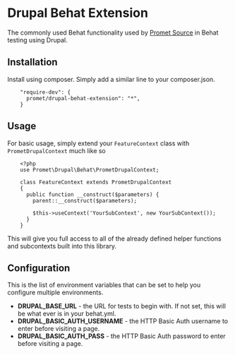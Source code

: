 Drupal Behat Extension
======================

The commonly used Behat functionality used by [Promet Source](https://www.prometsource.com/) in Behat testing using Drupal.

Installation
------------

Install using composer. Simply add a similar line to your composer.json.

```
    "require-dev": {
      promet/drupal-behat-extension": "*",
    }
```

Usage
-----

For basic usage, simply extend your `FeatureContext` class with `PrometDrupalContext` much like so

```
    <?php
    use Promet\Drupal\Behat\PrometDrupalContext;

    class FeatureContext extends PrometDrupalContext
    {
      public function __construct($parameters) {
        parent::__construct($parameters);

        $this->useContext('YourSubContext', new YourSubContext());
      }
    }
```

This will give you full access to all of the already defined helper functions and subcontexts built into this library.

Configuration
-------------

This is the list of environment variables that can be set to help you configure multiple environments.

* **DRUPAL_BASE_URL** - the URL for tests to begin with. If not set, this will be what ever is in your behat.yml.
* **DRUPAL_BASIC_AUTH_USERNAME** - the HTTP Basic Auth username to enter before visiting a page.
* **DRUPAL_BASIC_AUTH_PASS** - the HTTP Basic Auth password to enter before visiting a page.
